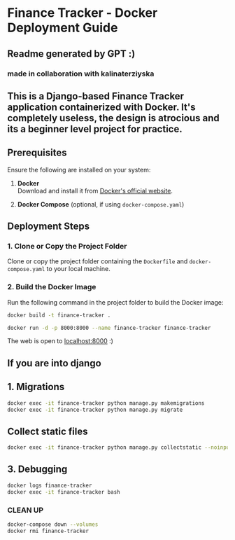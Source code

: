 # **Finance Tracker - Docker Deployment Guide**
## Readme generated by GPT :) ##
### made in collaboration with kalinaterziyska ###
This is a Django-based Finance Tracker application containerized with Docker. It's completely useless, the design is atrocious and its a beginner level project for practice.
---

## **Prerequisites**

Ensure the following are installed on your system:

1. **Docker**  
   Download and install it from [Docker's official website](https://www.docker.com/).

2. **Docker Compose** (optional, if using `docker-compose.yaml`)  

## **Deployment Steps**

### **1. Clone or Copy the Project Folder**

Clone or copy the project folder containing the `Dockerfile` and `docker-compose.yaml` to your local machine.

### **2. Build the Docker Image**

Run the following command in the project folder to build the Docker image:

```bash
docker build -t finance-tracker .
```

```bash
docker run -d -p 8000:8000 --name finance-tracker finance-tracker
```

The web is open to [localhost:8000](http://localhost:8000) :)

## If you are into django ##

## 1. Migrations ##

```bash
docker exec -it finance-tracker python manage.py makemigrations
docker exec -it finance-tracker python manage.py migrate
```

## Collect static files ## 

```bash
docker exec -it finance-tracker python manage.py collectstatic --noinput
```

## 3. Debugging ##
```bash
docker logs finance-tracker
docker exec -it finance-tracker bash
```

### CLEAN UP ###
```bash
docker-compose down --volumes
docker rmi finance-tracker
```
